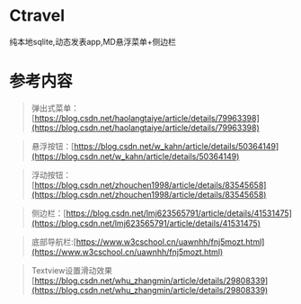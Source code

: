 # Ctravel
纯本地sqlite,动态发表app,MD悬浮菜单+侧边栏

# 参考内容

> 弹出式菜单：[https://blog.csdn.net/haolangtaiye/article/details/79963398](https://blog.csdn.net/haolangtaiye/article/details/79963398)

> 悬浮按钮：[https://blog.csdn.net/w_kahn/article/details/50364149](https://blog.csdn.net/w_kahn/article/details/50364149)

> 浮动按钮：[https://blog.csdn.net/zhouchen1998/article/details/83545658](https://blog.csdn.net/zhouchen1998/article/details/83545658)

> 侧边栏：[https://blog.csdn.net/lmj623565791/article/details/41531475](https://blog.csdn.net/lmj623565791/article/details/41531475)

> 底部导航栏:[https://www.w3cschool.cn/uawnhh/fnj5mozt.html](https://www.w3cschool.cn/uawnhh/fnj5mozt.html)

> Textview设置滑动效果 [https://blog.csdn.net/whu_zhangmin/article/details/29808339](https://blog.csdn.net/whu_zhangmin/article/details/29808339)
